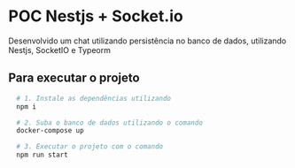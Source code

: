 # POC Nestjs + Socket.io

Desenvolvido um chat utilizando persistência no banco de dados, utilizando Nestjs, SocketIO e Typeorm

## Para executar o projeto

```sh
  # 1. Instale as dependências utilizando
  npm i

  # 2. Suba o banco de dados utilizando o comando
  docker-compose up

  # 3. Executar o projeto com o comando
  npm run start

```
